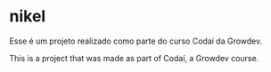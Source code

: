 # nikel

Esse é um projeto realizado como parte do curso Codaí da Growdev.

This is a project that was made as part of Codaí, a Growdev course.
